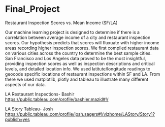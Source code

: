 # Final_Project
Restaurant Inspection Scores vs. Mean Income (SF/LA)

Our machine learning project is designed to determine if there is a correlation between average income of a city and restaurant inspection scores. Our hypothesis predicts that scores will fluxuate with higher income areas recording higher inspection scores. We first compiled restaurant data on various cities across the country to determine the best sample cities. San Francisco and Los Angeles data proved to be the most insightful, providing inspection scores as well as inspection descriptions and critical levels, and detailed location info. We used latitute/longitude readings to geocode specific locations of restaurant inspections within SF and LA. From there we used matplotlib, plotly and tableau to illustrate many different aspects of our data.

LA Restaurant Inspections- Bashir
https://public.tableau.com/profile/bashier.mazid#!/

LA Story Tableau- Josh
https://public.tableau.com/profile/josh.sagers#!/vizhome/LAStory/Story1?publish=yes
